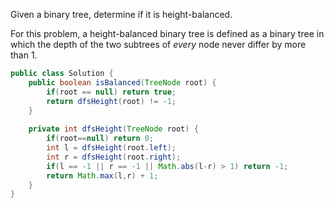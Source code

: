 Given a binary tree, determine if it is height-balanced.

For this problem, a height-balanced binary tree is defined as a binary tree in which the depth of the two subtrees of *every* node never differ by more than 1.

```java
public class Solution {
    public boolean isBalanced(TreeNode root) {
        if(root == null) return true;
        return dfsHeight(root) != -1; 
    }
    
    private int dfsHeight(TreeNode root) {
        if(root==null) return 0;
        int l = dfsHeight(root.left);
        int r = dfsHeight(root.right);
        if(l == -1 || r == -1 || Math.abs(l-r) > 1) return -1;
        return Math.max(l,r) + 1;
    }
}
```

